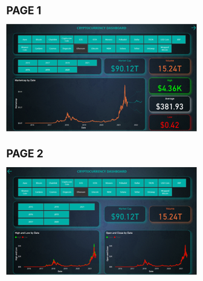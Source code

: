 # PAGE 1
<img src="https://github.com/aaryan-gupta/PowerBI_Dashboards/blob/main/Crypto%20Currency/Dashboard_Page1.png" />

# PAGE 2
<img src="https://github.com/aaryan-gupta/PowerBI_Dashboards/blob/main/Crypto%20Currency/Dashboard_Page2.png" />
